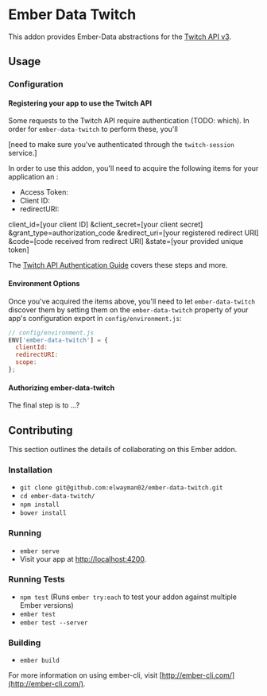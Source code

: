 # Ember Data Twitch

This addon provides Ember-Data abstractions for the [Twitch API v3](https://github.com/justintv/Twitch-API).

## Usage


### Configuration

#### Registering your app to use the Twitch API

Some requests to the Twitch API require authentication (TODO: which). In order for `ember-data-twitch` to perform these, you'll

[need to make sure you've authenticated through the `twitch-session` service.]

In order to use this addon, you'll need to acquire the following items for your application an :

* Access Token:
* Client ID:
* redirectURI:

client_id=[your client ID]
&client_secret=[your client secret]
&grant_type=authorization_code
&redirect_uri=[your registered redirect URI]
&code=[code received from redirect URI]
&state=[your provided unique token]


The [Twitch API Authentication Guide](https://github.com/justintv/Twitch-API/blob/master/authentication.md) covers these
steps and more.


#### Environment Options
Once you've acquired the items above, you'll need to let `ember-data-twitch` discover them by setting them on the `ember-data-twitch` property of your app's configuration export in `config/environment.js`:

```javascript
// config/environment.js
ENV['ember-data-twitch'] = {
  clientId:
  redirectURI:
  scope:
};
```

#### Authorizing ember-data-twitch

The final step is to ...?

## Contributing

This section outlines the details of collaborating on this Ember addon.

### Installation

* `git clone git@github.com:elwayman02/ember-data-twitch.git`
* `cd ember-data-twitch/`
* `npm install`
* `bower install`

### Running

* `ember serve`
* Visit your app at [http://localhost:4200](http://localhost:4200).

### Running Tests

* `npm test` (Runs `ember try:each` to test your addon against multiple Ember versions)
* `ember test`
* `ember test --server`

### Building

* `ember build`

For more information on using ember-cli, visit [http://ember-cli.com/](http://ember-cli.com/).

